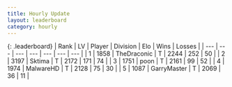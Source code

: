 ```yaml
---
title: Hourly Update
layout: leaderboard
category: hourly
---
```


{: .leaderboard}
| Rank | LV | Player | Division | Elo | Wins | Losses |
| --- | --- | --- | --- | --- | --- | --- |
| <span data-change="0">1</span> | 1858 | <span title="ID: 544310">TheDraconic</span> | T | <span data-change="0">2244</span> | <span data-change="0">252</span> | <span data-change="0">50</span> |
| <span data-change="0">2</span> | 3197 | <span title="ID: 353063">Sktima</span> | T | <span data-change="0">2172</span> | <span data-change="0">171</span> | <span data-change="0">74</span> |
| <span data-change="0">3</span> | 1751 | <span title="ID: 540690">poon</span> | T | <span data-change="0">2161</span> | <span data-change="0">99</span> | <span data-change="0">52</span> |
| <span data-change="0">4</span> | 1974 | <span title="ID: 261794">MalwareHD</span> | T | <span data-change="26">2128</span> | <span data-change="5">75</span> | <span data-change="0">30</span> |
| <span data-change="0">5</span> | 1087 | <span title="ID: 86076">GarryMaster</span> | T | <span data-change="0">2069</span> | <span data-change="0">36</span> | <span data-change="0">11</span> |